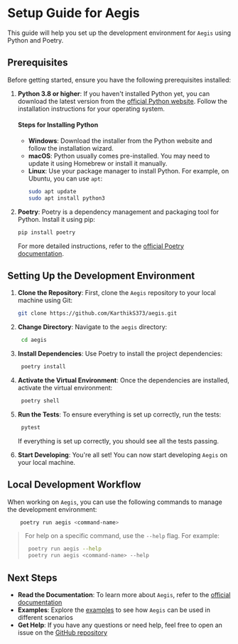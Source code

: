 <a name="readme-top"></a>

# Setup Guide for Aegis

This guide will help you set up the development environment for `Aegis` using Python and Poetry.

## Prerequisites

Before getting started, ensure you have the following prerequisites installed:

1. **Python 3.8 or higher**: If you haven't installed Python yet, you can download the latest version from the [official Python website](https://www.python.org/downloads/). Follow the installation instructions for your operating system.

   #### Steps for Installing Python

   - **Windows**: Download the installer from the Python website and follow the installation wizard.
   - **macOS**: Python usually comes pre-installed. You may need to update it using Homebrew or install it manually.
   - **Linux**: Use your package manager to install Python. For example, on Ubuntu, you can use `apt`:
     ```bash
     sudo apt update
     sudo apt install python3
     ```

2. **Poetry**: Poetry is a dependency management and packaging tool for Python. Install it using pip:

   ```bash
   pip install poetry
   ```

   For more detailed instructions, refer to the [official Poetry documentation](https://python-poetry.org/docs/).

## Setting Up the Development Environment

1. **Clone the Repository**: First, clone the `Aegis` repository to your local machine using Git:

   ```bash
   git clone https://github.com/KarthikS373/aegis.git
   ```

2. **Change Directory**: Navigate to the `aegis` directory:

   ```bash
    cd aegis
   ```

3. **Install Dependencies**: Use Poetry to install the project dependencies:

   ```bash
    poetry install
   ```

4. **Activate the Virtual Environment**: Once the dependencies are installed, activate the virtual environment:

   ```bash
    poetry shell
   ```

5. **Run the Tests**: To ensure everything is set up correctly, run the tests:

   ```bash
    pytest
   ```

   If everything is set up correctly, you should see all the tests passing.

6. **Start Developing**: You're all set! You can now start developing `Aegis` on your local machine.

## Local Development Workflow

When working on `Aegis`, you can use the following commands to manage the development environment:

```bash
    poetry run aegis <command-name>
```

> For help on a specific command, use the `--help` flag. For example:
>
> ```bash
>  poetry run aegis --help
>  poetry run aegis <command-name> --help
> ```

## Next Steps

- **Read the Documentation**: To learn more about `Aegis`, refer to the [official documentation](../docs)
- **Examples**: Explore the [examples](examples/examples.md) to see how `Aegis` can be used in different scenarios
- **Get Help**: If you have any questions or need help, feel free to open an issue on the [GitHub repository](https://github.com/karthiks373/aegis/issues)
